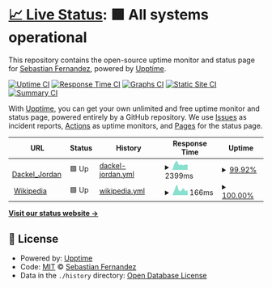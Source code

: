 # [📈 Live Status](https://Daught.github.io/upptime): <!--live status--> **🟩 All systems operational**

This repository contains the open-source uptime monitor and status page for [Sebastian Fernandez](https://Daught.github.io/upptime), powered by [Upptime](https://github.com/upptime/upptime).

[![Uptime CI](https://github.com/Daught/upptime/workflows/Uptime%20CI/badge.svg)](https://github.com/Daught/upptime/actions?query=workflow%3A%22Uptime+CI%22)
[![Response Time CI](https://github.com/Daught/upptime/workflows/Response%20Time%20CI/badge.svg)](https://github.com/Daught/upptime/actions?query=workflow%3A%22Response+Time+CI%22)
[![Graphs CI](https://github.com/Daught/upptime/workflows/Graphs%20CI/badge.svg)](https://github.com/Daught/upptime/actions?query=workflow%3A%22Graphs+CI%22)
[![Static Site CI](https://github.com/Daught/upptime/workflows/Static%20Site%20CI/badge.svg)](https://github.com/Daught/upptime/actions?query=workflow%3A%22Static+Site+CI%22)
[![Summary CI](https://github.com/Daught/upptime/workflows/Summary%20CI/badge.svg)](https://github.com/Daught/upptime/actions?query=workflow%3A%22Summary+CI%22)

With [Upptime](https://upptime.js.org), you can get your own unlimited and free uptime monitor and status page, powered entirely by a GitHub repository. We use [Issues](https://github.com/Daught/upptime/issues) as incident reports, [Actions](https://github.com/Daught/upptime/actions) as uptime monitors, and [Pages](https://Daught.github.io/upptime) for the status page.

<!--start: status pages-->
<!-- This summary is generated by Upptime (https://github.com/upptime/upptime) -->
<!-- Do not edit this manually, your changes will be overwritten -->
<!-- prettier-ignore -->
| URL | Status | History | Response Time | Uptime |
| --- | ------ | ------- | ------------- | ------ |
| <img alt="" src="https://icons.duckduckgo.com/ip3/dackeljordan.ch.ico" height="13"> [Dackel_Jordan](http://dackeljordan.ch) | 🟩 Up | [dackel-jordan.yml](https://github.com/Daught/upptime/commits/HEAD/history/dackel-jordan.yml) | <details><summary><img alt="Response time graph" src="./graphs/dackel-jordan/response-time-week.png" height="20"> 2399ms</summary><br><a href="https://Daught.github.io/upptime/history/dackel-jordan"><img alt="Response time 2337" src="https://img.shields.io/endpoint?url=https%3A%2F%2Fraw.githubusercontent.com%2FDaught%2Fupptime%2FHEAD%2Fapi%2Fdackel-jordan%2Fresponse-time.json"></a><br><a href="https://Daught.github.io/upptime/history/dackel-jordan"><img alt="24-hour response time 3601" src="https://img.shields.io/endpoint?url=https%3A%2F%2Fraw.githubusercontent.com%2FDaught%2Fupptime%2FHEAD%2Fapi%2Fdackel-jordan%2Fresponse-time-day.json"></a><br><a href="https://Daught.github.io/upptime/history/dackel-jordan"><img alt="7-day response time 2399" src="https://img.shields.io/endpoint?url=https%3A%2F%2Fraw.githubusercontent.com%2FDaught%2Fupptime%2FHEAD%2Fapi%2Fdackel-jordan%2Fresponse-time-week.json"></a><br><a href="https://Daught.github.io/upptime/history/dackel-jordan"><img alt="30-day response time 2146" src="https://img.shields.io/endpoint?url=https%3A%2F%2Fraw.githubusercontent.com%2FDaught%2Fupptime%2FHEAD%2Fapi%2Fdackel-jordan%2Fresponse-time-month.json"></a><br><a href="https://Daught.github.io/upptime/history/dackel-jordan"><img alt="1-year response time 2225" src="https://img.shields.io/endpoint?url=https%3A%2F%2Fraw.githubusercontent.com%2FDaught%2Fupptime%2FHEAD%2Fapi%2Fdackel-jordan%2Fresponse-time-year.json"></a></details> | <details><summary><a href="https://Daught.github.io/upptime/history/dackel-jordan">99.92%</a></summary><a href="https://Daught.github.io/upptime/history/dackel-jordan"><img alt="All-time uptime 99.96%" src="https://img.shields.io/endpoint?url=https%3A%2F%2Fraw.githubusercontent.com%2FDaught%2Fupptime%2FHEAD%2Fapi%2Fdackel-jordan%2Fuptime.json"></a><br><a href="https://Daught.github.io/upptime/history/dackel-jordan"><img alt="24-hour uptime 99.47%" src="https://img.shields.io/endpoint?url=https%3A%2F%2Fraw.githubusercontent.com%2FDaught%2Fupptime%2FHEAD%2Fapi%2Fdackel-jordan%2Fuptime-day.json"></a><br><a href="https://Daught.github.io/upptime/history/dackel-jordan"><img alt="7-day uptime 99.92%" src="https://img.shields.io/endpoint?url=https%3A%2F%2Fraw.githubusercontent.com%2FDaught%2Fupptime%2FHEAD%2Fapi%2Fdackel-jordan%2Fuptime-week.json"></a><br><a href="https://Daught.github.io/upptime/history/dackel-jordan"><img alt="30-day uptime 99.98%" src="https://img.shields.io/endpoint?url=https%3A%2F%2Fraw.githubusercontent.com%2FDaught%2Fupptime%2FHEAD%2Fapi%2Fdackel-jordan%2Fuptime-month.json"></a><br><a href="https://Daught.github.io/upptime/history/dackel-jordan"><img alt="1-year uptime 99.96%" src="https://img.shields.io/endpoint?url=https%3A%2F%2Fraw.githubusercontent.com%2FDaught%2Fupptime%2FHEAD%2Fapi%2Fdackel-jordan%2Fuptime-year.json"></a></details>
| <img alt="" src="https://icons.duckduckgo.com/ip3/en.wikipedia.org.ico" height="13"> [Wikipedia](https://en.wikipedia.org) | 🟩 Up | [wikipedia.yml](https://github.com/Daught/upptime/commits/HEAD/history/wikipedia.yml) | <details><summary><img alt="Response time graph" src="./graphs/wikipedia/response-time-week.png" height="20"> 166ms</summary><br><a href="https://Daught.github.io/upptime/history/wikipedia"><img alt="Response time 225" src="https://img.shields.io/endpoint?url=https%3A%2F%2Fraw.githubusercontent.com%2FDaught%2Fupptime%2FHEAD%2Fapi%2Fwikipedia%2Fresponse-time.json"></a><br><a href="https://Daught.github.io/upptime/history/wikipedia"><img alt="24-hour response time 144" src="https://img.shields.io/endpoint?url=https%3A%2F%2Fraw.githubusercontent.com%2FDaught%2Fupptime%2FHEAD%2Fapi%2Fwikipedia%2Fresponse-time-day.json"></a><br><a href="https://Daught.github.io/upptime/history/wikipedia"><img alt="7-day response time 166" src="https://img.shields.io/endpoint?url=https%3A%2F%2Fraw.githubusercontent.com%2FDaught%2Fupptime%2FHEAD%2Fapi%2Fwikipedia%2Fresponse-time-week.json"></a><br><a href="https://Daught.github.io/upptime/history/wikipedia"><img alt="30-day response time 226" src="https://img.shields.io/endpoint?url=https%3A%2F%2Fraw.githubusercontent.com%2FDaught%2Fupptime%2FHEAD%2Fapi%2Fwikipedia%2Fresponse-time-month.json"></a><br><a href="https://Daught.github.io/upptime/history/wikipedia"><img alt="1-year response time 221" src="https://img.shields.io/endpoint?url=https%3A%2F%2Fraw.githubusercontent.com%2FDaught%2Fupptime%2FHEAD%2Fapi%2Fwikipedia%2Fresponse-time-year.json"></a></details> | <details><summary><a href="https://Daught.github.io/upptime/history/wikipedia">100.00%</a></summary><a href="https://Daught.github.io/upptime/history/wikipedia"><img alt="All-time uptime 100.00%" src="https://img.shields.io/endpoint?url=https%3A%2F%2Fraw.githubusercontent.com%2FDaught%2Fupptime%2FHEAD%2Fapi%2Fwikipedia%2Fuptime.json"></a><br><a href="https://Daught.github.io/upptime/history/wikipedia"><img alt="24-hour uptime 100.00%" src="https://img.shields.io/endpoint?url=https%3A%2F%2Fraw.githubusercontent.com%2FDaught%2Fupptime%2FHEAD%2Fapi%2Fwikipedia%2Fuptime-day.json"></a><br><a href="https://Daught.github.io/upptime/history/wikipedia"><img alt="7-day uptime 100.00%" src="https://img.shields.io/endpoint?url=https%3A%2F%2Fraw.githubusercontent.com%2FDaught%2Fupptime%2FHEAD%2Fapi%2Fwikipedia%2Fuptime-week.json"></a><br><a href="https://Daught.github.io/upptime/history/wikipedia"><img alt="30-day uptime 100.00%" src="https://img.shields.io/endpoint?url=https%3A%2F%2Fraw.githubusercontent.com%2FDaught%2Fupptime%2FHEAD%2Fapi%2Fwikipedia%2Fuptime-month.json"></a><br><a href="https://Daught.github.io/upptime/history/wikipedia"><img alt="1-year uptime 100.00%" src="https://img.shields.io/endpoint?url=https%3A%2F%2Fraw.githubusercontent.com%2FDaught%2Fupptime%2FHEAD%2Fapi%2Fwikipedia%2Fuptime-year.json"></a></details>

<!--end: status pages-->

[**Visit our status website →**](https://Daught.github.io/upptime)

## 📄 License

- Powered by: [Upptime](https://github.com/upptime/upptime)
- Code: [MIT](./LICENSE) © [Sebastian Fernandez](https://Daught.github.io/upptime)
- Data in the `./history` directory: [Open Database License](https://opendatacommons.org/licenses/odbl/1-0/)
